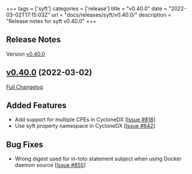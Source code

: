 +++
tags = ['syft']
categories = ['release']
title = "v0.40.0"
date = "2022-03-02T17:15:03Z"
url = "docs/releases/syft/v0.40.0/"
description = "Release notes for syft v0.40.0"
+++

## Release Notes

Version [v0.40.0](https://github.com/anchore/syft/releases/tag/v0.40.0)

## [v0.40.0](https://github.com/anchore/syft/tree/v0.40.0) (2022-03-02)

[Full Changelog](https://github.com/anchore/syft/compare/v0.39.3...v0.40.0)

## Added Features

- Add support for multiple CPEs in CycloneDX [[Issue #818](https://github.com/anchore/syft/issues/818)]
- Use syft property namespace in CycloneDX [[Issue #842](https://github.com/anchore/syft/issues/842)]

## Bug Fixes

- Wrong digest used for in-toto statement subject when using Docker daemon source [[Issue #855](https://github.com/anchore/syft/issues/855)]
